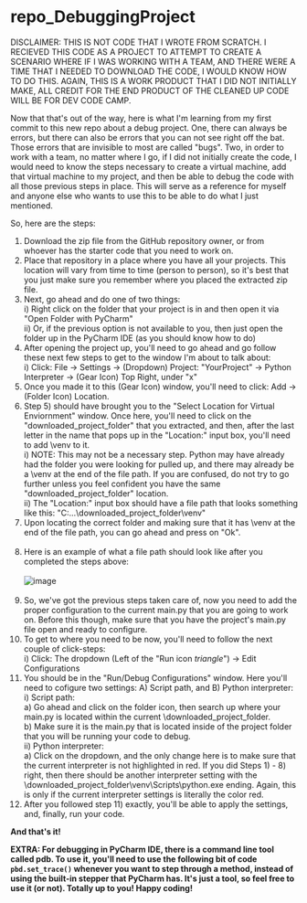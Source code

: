 # repo_DebuggingProject

DISCLAIMER: THIS IS NOT CODE THAT I WROTE FROM SCRATCH. I RECIEVED THIS CODE AS A PROJECT TO ATTEMPT TO CREATE A SCENARIO WHERE IF I WAS WORKING WITH A TEAM, AND THERE WERE A TIME THAT I NEEDED TO DOWNLOAD THE CODE, I WOULD KNOW HOW TO DO THIS. AGAIN, THIS IS A WORK PRODUCT THAT I DID NOT INITIALLY MAKE, ALL CREDIT FOR THE END PRODUCT OF THE CLEANED UP CODE WILL BE FOR DEV CODE CAMP. 

Now that that's out of the way, here is what I'm learning from my first commit to this new repo about a debug project. One, there can always be errors, but there can also be errors that you can not see right off the bat. Those errors that are invisible to most are called "bugs". Two, in order to work with a team, no matter where I go, if I did not initially create the code, I would need to know the steps necessary to create a virtual machine, add that virtual machine to my project, and then be able to debug the code with all those previous steps in place. This will serve as a reference for myself and anyone else who wants to use this to be able to do what I just mentioned.

So, here are the steps:

1) Download the zip file from the GitHub repository owner, or from whoever has the starter code that you need to work on.
2) Place that repository in a place where you have all your projects. This location will vary from time to time (person to person), so it's best that you just make sure you remember where you placed the extracted zip file.
3) Next, go ahead and do one of two things:<br>
  i) Right click on the folder that your project is in and then open it via "Open Folder with PyCharm"<br>
  ii) Or, if the previous option is not available to you, then just open the folder up in the PyCharm IDE (as you should know how to do)<br>
4) After opening the project up, you'll need to go ahead and go follow these next few steps to get to the window I'm about to talk about:<br>
  i) Click: File -> Settings -> (Dropdown) Project: "YourProject" -> Python Interpreter -> (Gear Icon) Top Right, under "x"<br>
5) Once you made it to this (Gear Icon) window, you'll need to click: Add -> (Folder Icon) Location.
6) Step 5) should have brought you to the "Select Location for Virtual Enviornment" window. Once here, you'll need to click on the "downloaded_project_folder" that you extracted, and then, after the last letter in the name that pops up in the "Location:" input box, you'll need to add \venv to it.<br> 
  i) NOTE: This may not be a necessary step. Python may have already had the folder you were looking for pulled up, and there may already be a \venv at the end of the file path. If you are confused, do not try to go further unless you feel confident you have the same "downloaded_project_folder" location.<br>
  ii) The "Location:" input box should have a file path that looks something like this: "C:\...\downloaded_project_folder\venv"<br>
7) Upon locating the correct folder and making sure that it has \venv at the end of the file path, you can go ahead and press on "Ok". <br><br>
8) Here is an example of what a file path should look like after you completed the steps above: <br><br> ![image](https://user-images.githubusercontent.com/62074841/122612832-6cb62b00-d049-11eb-83f1-fa24f6fc3c9b.png) <br><br>
9) So, we've got the previous steps taken care of, now you need to add the proper configuration to the current main.py that you are going to work on. Before this though, make sure that you have the project's main.py file open and ready to configure. 
10) To get to where you need to be now, you'll need to follow the next couple of click-steps:<br>
  i) Click:  The dropdown (Left of the "Run icon *triangle*") -> Edit Configurations<br>
11) You should be in the "Run/Debug Configurations" window. Here you'll need to cofigure two settings: A) Script path, and B) Python interpreter:<br>
  i) Script path: <br>
    a) Go ahead and click on the folder icon, then search up where your main.py is located within the current \downloaded_project_folder.<br>
    b) Make sure it is the main.py that is located inside of the project folder that you will be running your code to debug.<br>
  ii) Python interpreter:<br>
    a) Click on the dropdown, and the only change here is to make sure that the current interpreter is not highlighted in red. If you did Steps 1) - 8) right, then there should be another interpreter setting with the \downloaded_project_folder\venv\Scripts\python.exe ending. Again, this is only if the current interpreter settings is literally the color red.<br>
12) After you followed step 11) exactly, you'll be able to apply the settings, and, finally, run your code. 

<b>And that's it!<b>
  
EXTRA: For debugging in PyCharm IDE, there is a command line tool called pdb. To use it, you'll need to use the following bit of code `pbd.set_trace()` whenever you want to step through a method, instead of using the built-in stepper that PyCharm has. It's just a tool, so feel free to use it (or not). Totally up to you! Happy coding!

